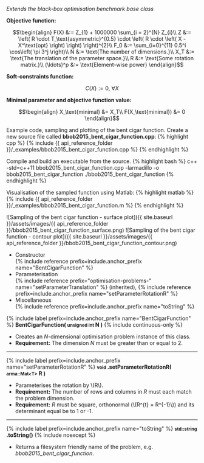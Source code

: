*Extends the black-box optimisation benchmark base class*

**Objective function:**

$$\begin{align}
F(X) &:= Z_{1} + 1000000 \sum_{i = 2}^{N} Z_{i}\\
Z &:= \left( R \cdot T_\text{asymmetric}^{0.5} \cdot \left( R \cdot \left( X - X^\text{opt} \right) \right) \right)^{2}\\
F_0 &:= \sum_{i=0}^{11} 0.5^i \cos\left( \pi 3^j \right)\\
N &:= \text{The number of dimensions.}\\
X_T &:= \text{The translation of the parameter space.}\\
R &:= \text{Some rotation matrix.}\\
(\ldots)^p &:= \text{Element-wise power}
\end{align}$$

**Soft-constraints function:**

$$C(X) := 0, \ \forall X$$

**Minimal parameter and objective function value:**

$$\begin{align}
X_\text{minimal} &= X_T\\
F(X_\text{minimal}) &= 0
\end{align}$$

Example code, sampling and plotting of the bent cigar function.
Create a new source file called **bbob2015_bent_cigar_function.cpp**:
{% highlight cpp %}
{% include {{ api_reference_folder }}/_examples/bbob2015_bent_cigar_function.cpp %}
{% endhighlight %}

Compile and build an executable from the source.
{% highlight bash %}
c++ -std=c++11 bbob2015_bent_cigar_function.cpp -larmadillo -o bbob2015_bent_cigar_function
./bbob2015_bent_cigar_function
{% endhighlight %}

Visualisation of the sampled function using Matlab:
{% highlight matlab %}
{% include {{ api_reference_folder }}/_examples/bbob2015_bent_cigar_function.m %}
{% endhighlight %}

![Sampling of the bent cigar function - surface plot]({{ site.baseurl }}/assets/images/{{ api_reference_folder }}/bbob2015_bent_cigar_function_surface.png)
![Sampling of the bent cigar function - contour plot]({{ site.baseurl }}/assets/images/{{ api_reference_folder }}/bbob2015_bent_cigar_function_contour.png)

- Constructor<br>
  {% include reference prefix=include.anchor_prefix name="BentCigarFunction" %}
- Parameterisation<br>
  {% include reference prefix="optimisation-problems-" name="setParameterTranslation" %} (inherited), {% include reference prefix=include.anchor_prefix name="setParameterRotationR" %}
- Miscellaneous<br>
  {% include reference prefix=include.anchor_prefix name="toString" %}

{% include label prefix=include.anchor_prefix name="BentCigarFunction" %}
**BentCigarFunction( <small>unsigned int</small> N )** {% include continuous-only %}

- Creates an *N*-dimensional optimisation problem instance of this class.
- **Requirement:** The dimension *N* must be greater than or equal to 2.

---
{% include label prefix=include.anchor_prefix name="setParameterRotationR" %}
**<small>void</small> .setParameterRotationR( <small>arma::Mat&lt;T&gt;</small> R )**

- Parameterises the rotation by \\(R\\).
- **Requirement:** The number of rows and columns in *R* must each match the problem dimension.
- **Requirement:** *R* must be square, orthonormal (\\(R^{t} = R^{-1}\\)) and its determinant equal be to 1 or -1.

---
{% include label prefix=include.anchor_prefix name="toString" %}
**<small>std::string</small> .toString()** {% include noexcept %}

- Returns a filesystem friendly name of the problem, e.g. *bbob2015_bent_cigar_function*.